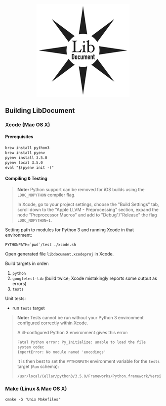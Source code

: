 <p style="text-align: center">
<img src="https://raw.githubusercontent.com/indiedotkim/LibDocument/master/logo/LibDocument-600.png" width="300" hspace="25" />
</p>

Building LibDocument
--------------------

### Xcode (Mac OS X)

#### Prerequisites

    brew install python3
    brew install pyenv
    pyenv install 3.5.0
    pyenv local 3.5.0
    eval "$(pyenv init -)"

#### Compiling & Testing

> **Note:** Python support can be removed for iOS builds using the `LDOC_NOPYTHON` compiler flag.
>
> In Xcode, go to your project settings, choose the "Build Settings" tab, scroll down to the "Apple LLVM - Preprocessing" section, expand the node "Preprocessor Macros" and add to "Debug"/"Release" the flag `LDOC_NOPYTHON=1`.

Setting path to modules for Python 3 and running Xcode in that environment:

    PYTHONPATH=`pwd`/test ./xcode.sh

Open generated file `libdocument.xcodeproj` in Xcode.

Build targets in order:

1. `python`
2. `googletest-lib` (build twice; Xcode mistakingly reports some output as errors)
3. `tests`

Unit tests:

-  run `tests` target

> **Note:** Tests cannot be run without your Python 3 environment configured correctly within Xcode.
>
> A ill-configured Python 3 environment gives this error:
> 
>     Fatal Python error: Py_Initialize: unable to load the file system codec
>     ImportError: No module named 'encodings'
>
> It is then best to set the `PYTHONPATH` environment variable for the `tests` target (`Run` schema):
>
>     /usr/local/Cellar/python3/3.5.0/Frameworks/Python.framework/Versions/3.5/lib/python3.5:/Users/YOURUSERNAME/PATHTOLIBDOCUMENT/test

### Make (Linux & Mac OS X)

    cmake -G 'Unix Makefiles'

